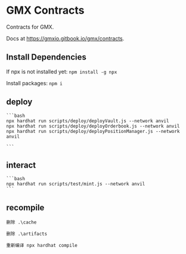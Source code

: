 # GMX Contracts
Contracts for GMX.

Docs at https://gmxio.gitbook.io/gmx/contracts.

## Install Dependencies
If npx is not installed yet:
`npm install -g npx`

Install packages:
`npm i`

## deploy 
    ```bash
    npx hardhat run scripts/deploy/deployVault.js --network anvil
    npx hardhat run scripts/deploy/deployOrderbook.js --network anvil
    npx hardhat run scripts/deploy/deployPositionManager.js --network anvil

    ```

## interact
    ```bash
    npx hardhat run scripts/test/mint.js --network anvil
    ```

## recompile
    删除 .\cache 

    删除 .\artifacts 

    重新编译 npx hardhat compile
